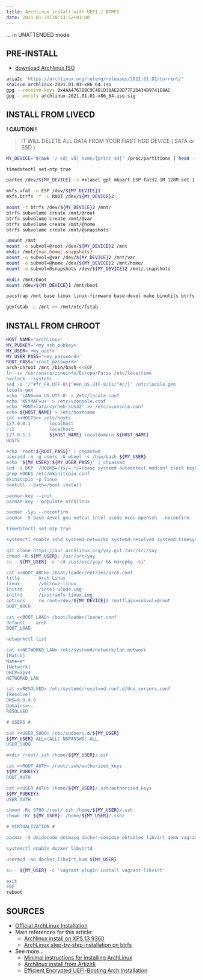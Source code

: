 ```yaml
---
title: Archlinux install with UEFI / BTRFS
date: 2021-01-29T20:13:52+01:00
---
```

... in UNATTENDED mode

## PRE-INSTALL ##

* [download Archlinux ISO](https://archlinux.org/download/)

```bash
aria2c 'https://archlinux.org/releng/releases/2021.01.01/torrent/'
sha1sum archlinux-2021.01.01-x86_64.iso
gpg --receive-keys 0x4AA4767BBC9C4B1D18AE28B77F2D434B9741E8AC
gpg --verify archlinux-2021.01.01-x86_64.iso.sig
```

## INSTALL FROM LIVECD ##

**! CAUTION !**

> IT WILL DELETE ALL DATA FROM YOUR *FIRST HDD DEVICE*
> ( SATA or SSD )

```bash
MY_DEVICE="$(awk '/ sd| vd| nvme/{print $4}' /proc/partitions | head -1)"

timedatectl set-ntp true

parted /dev/${MY_DEVICE} -s mklabel gpt mkpart ESP fat32 1M 128M set 1 boot on mkpart primary ext4 128M 100%

mkfs.vfat -n ESP /dev/${MY_DEVICE}1
mkfs.btrfs -f -L ROOT /dev/${MY_DEVICE}2

mount -t btrfs /dev/${MY_DEVICE}2 /mnt/
btrfs subvolume create /mnt/@root
btrfs subvolume create /mnt/@var
btrfs subvolume create /mnt/@home
btrfs subvolume create /mnt/@snapshots

umount /mnt
mount -o subvol=@root /dev/${MY_DEVICE}2 /mnt
mkdir /mnt/{var,home,.snapshots}
mount -o subvol=@var /dev/${MY_DEVICE}2 /mnt/var
mount -o subvol=@home /dev/${MY_DEVICE}2 /mnt/home/
mount -o subvol=@snapshots /dev/${MY_DEVICE}2 /mnt/.snapshots

mkdir /mnt/boot
mount /dev/${MY_DEVICE}1 /mnt/boot

pacstrap /mnt base linux linux-firmware base-devel make binutils btrfs-progs zsh vim git sudo efibootmgr wpa_supplicant dialog iw bash-completion

genfstab -L /mnt >> /mnt/etc/fstab
```

## INSTALL FROM CHROOT ##

```bash
HOST_NAME='archlinux'
MY_PUBKEY='<my_ssh_pubkey>'
MY_USER='<my_user>'
MY_USER_PASS='<my_password>'
ROOT_PASS='<root_password>'
arch-chroot /mnt /bin/bash <<EOF
ln -sv /usr/share/zoneinfo/Europe/Paris /etc/localtime
hwclock --systohc
sed -i '/^#fr_FR.UTF-8\|^#en_US.UTF-8/{s/^#//}' /etc/locale.gen
locale-gen
echo 'LANG=en_US.UTF-8' > /etc/locale.conf
echo 'KEYMAP=us' > /etc/vconsole.conf
echo 'FONT=latarcyrheb-sun32' >> /etc/vconsole.conf
echo ${HOST_NAME} > /etc/hostname
cat <<HOSTS>> /etc/hosts
127.0.0.1       localhost
::1             localhost
127.0.1.1       ${HOST_NAME}.localdomain ${HOST_NAME}
HOSTS

echo 'root:${ROOT_PASS}' | chpasswd
useradd -m -g users -G wheel -s /bin/bash ${MY_USER}
echo '${MY_USER}:${MY_USER_PASS}' | chpasswd
sed -i.BKP '/HOOKS=/{s/=.*/=(base systemd autodetect modconf block keyboard sd-vconsole sd-encrypt filesystems)/}' /etc/mkinitcpio.conf
grep HOOKS /etc/mkinitcpio.conf
mkinitcpio -p linux
bootctl --path=/boot install

pacman-key --init
pacman-key --populate archlinux

pacman -Syu --noconfirm
pacman -S base-devel gnu-netcat intel-ucode ncdu openssh --noconfirm

timedatectl set-ntp true

systemctl enable sshd systemd-networkd systemd-resolved systemd-timesyncd

git clone https://aur.archlinux.org/yay.git /usr/src/yay
chmod -R ${MY_USER}: /usr/src/yay
su - ${MY_USER} -c 'cd /usr/src/yay/ && makepkg -si'

cat <<BOOT_ARCH> /boot/loader/entries/arch.conf
title		Arch Linux
linux		/vmlinuz-linux
initrd		/intel-ucode.img
initrd		/initramfs-linux.img
options		rw root=/dev/${MY_DEVICE}2 rootflags=subvol=@root
BOOT_ARCH

cat <<BOOT_LOAD> /boot/loader/loader.conf
default    arch
BOOT_LOAD

networkctl list

cat <<NETWORKD_LAN> /etc/systemd/network/lan.network
[Match]
Name=e*
[Network]
DHCP=ipv4
NETWORKD_LAN

cat <<RESOLVED> /etc/systemd/resolved.conf.d/dns_servers.conf
[Resolve]
DNS=9.9.9.9
Domains=~.
RESOLVED

# USERS #

cat <<USER_SUDO> /etc/sudoers.d/${MY_USER}
${MY_USER} ALL=(ALL) NOPASSWD: ALL
USER_SUDO

mkdir /root/.ssh /home/${MY_USER}/.ssh

cat <<ROOT_AUTH> /root/.ssh/authorized_keys
${MY_PUBKEY}
ROOT_AUTH

cat <<USER_AUTH> /home/${MY_USER}/.ssh/authorized_keys
${MY_PUBKEY}
USER_AUTH

chmod -Rc 0700 /root/.ssh /home/${MY_USER}/.ssh
chown -Rc ${MY_USER}: /home/${MY_USER}/.ssh/

# VIRTUALIZATION #

pacman -S dmidecode dnsmasq docker-compose ebtables libvirt qemu vagrant --noconfirm

systemctl enable docker libvirtd

usermod -aG docker,libvirt,kvm ${MY_USER}

su - ${MY_USER} -c 'vagrant plugin install vagrant-libvirt'

exit
EOF
reboot
```

## SOURCES ##

* [Official ArchLinux Installation](https://wiki.archlinux.org/index.php/Installation_guide)
* Main references for this article:
  * [Archlinux install on XPS 13 9360](https://gist.github.com/njam/85ab2771b40ccc7ddcef878eb82a0fe9)
  * [ArchLinux step-by-step installation on btrfs](https://gist.github.com/idvoretskyi/9a516921fab0ad4e3ea0)
* See more...
  * [Minimal instructions for installing ArchLinux](https://gist.github.com/mattiaslundberg/8620837)
  * [Archlinux install from Artizirk](https://gist.github.com/artizirk/e4a83f19f0879fd60e22fdc683dd246c)
  * [Efficient Encrypted UEFI-Booting Arch Installation](https://gist.github.com/HardenedArray/31915e3d73a4ae45adc0efa9ba458b07)
